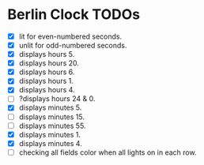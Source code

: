 # Berlin Clock TODOs

- [x] lit for even-numbered seconds.
- [x] unlit for odd-numbered seconds.
- [x] displays hours 5.
- [x] displays hours 20.
- [x] displays hours 6.
- [x] displays hours 1.
- [x] displays hours 4.
- [ ] ?displays hours 24 & 0.
- [x] displays minutes 5.
- [ ] displays minutes 15.
- [ ] displays minutes 55.
- [x] displays minutes 1.
- [x] displays minutes 4.
- [ ] checking all fields color when all lights on in each row. 

